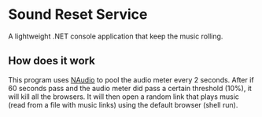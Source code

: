 
Sound Reset Service
=================

A lightweight .NET console application that keep the music rolling.

How does it work
----------------------

This program uses [NAudio](https://naudio.codeplex.com/) to pool the audio meter every 2 seconds. 
After if 60 seconds pass and the audio meter did pass a certain threshold (10%), it will kill all the browsers. 
It will then open a random link that plays music (read from a file with music links) using the default browser (shell run).
